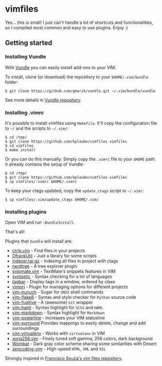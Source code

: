 vimfiles
========

Yes... this is small! I just can't handle a lot of shortcuts and
functionalities, so I compiled most common and easy to use plugins. Enjoy :)

Getting started
---------------

### Installing Vundle

With [Vundle](https://github.com/gmarik/vundle) you can easily install
add-ons to your VIM.

To install, clone (or download) the repository to your `$HOME/.vim/bundle` folder:

    $ git clone https://github.com/gmarik/vundle.git ~/.vim/bundle/vundle

See more details in [Vundle repository](https://github.com/gmarik/vundle).

### Installing .vimrc

It's possible to install vimfiles using `Makefile`. It'll copy the
configuration file to `~/` and the scripts to `~/.vim/`:

    $ cd /tmp/
    $ git clone https://github.com/kplaube/vimfiles vimfiles
    $ cd vimfiles
    $ make install

Or you can do this manually. Simply copy the `.vimrc` file to your `$HOME` path.
It already contains the setup of Vundle:

    $ cd /tmp/
    $ git clone https://github.com/kplaube/vimfiles vimfiles
    $ cp vimfiles/.vimrc $HOME/.vimrc

To keep your ctags updated, copy the `update_ctags` script to `~/.vim/`:

    $ cp vimfiles/.vim/update_ctags $HOME/.vim/

### Installing plugins

Open VIM and run `:BundleInstall`.

That's all!

Plugins that `Vundle` will install are:

* [ctrlp.vim](https://github.com/kien/ctrlp.vim) - Find files in your projects
* [DfrankUtil](https://github.com/vim-scripts/DfrankUtil) - Just a library for some scripts
* [indexer.tar.gz](https://github.com/vim-scripts/indexer.tar.gz) - Indexing all files in project with ctags
* [nerdtree](https://github.com/scrooloose/nerdtree) - A tree explorer plugin
* [snipmate.vim](https://github.com/kplaube/snipmate.vim) - TextMate's snippets features in VIM
* [syntastic](https://github.com/scrooloose/syntastic) - Syntax checking for a lot of languages
* [tagbar](https://github.com/majutsushi/tagbar)  - Display tags in a window, ordered by class
* [vimprj](https://github.com/vim-scripts/vimprj) - Plugin for managing options for different projects
* [vim-eunuch](https://github.com/tpope/vim-eunuch) - Sugar for `UNIX` shell commands
* [vim-flake8](https://github.com/nvie/vim-flake8) - Syntax and style checker for `Python` source code
* [vim-fugitive](https://github.com/tpope/vim-fugitive) - A (awesome) `Git` wrapper
* [vim-haml](https://github.com/tpope/vim-haml) - Syntax highlight for `SCSS` and `HAML`
* [vim-markdown](https://github.com/tpope/vim-markdown) - Syntax highlight for `Markdown`
* [vim-powerline](https://github.com/Lokaltog/vim-powerline) - Increases your VIM statusline
* [vim-surround](https://github.com/tpope/vim-surround) Provides mappings to easily delete, change and add surroundings
* [vim-virtualenv](https://github.com/jmcantrell/vim-virtualenv) - Works with `virtualenv` in VIM
* [xoria256.vim](https://github.com/vim-scripts/xoria256.vim) - Finely tuned soft gamma, 256 colors, dark background
* [Wombat](https://github.com/vim-scripts/Wombat) - Dark gray color scheme sharing some similarities with Desert
* [zencoding-vim](https://github.com/mattn/zencoding-vim) - High-speed `HTML`, `XML` and `XSL`


Strongly inspired in [Francisco Souza's vim files repository](https://github.com/fsouza/vimfiles).
